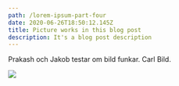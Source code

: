 ```yaml
---
path: /lorem-ipsum-part-four
date: 2020-06-26T18:50:12.145Z
title: Picture works in this blog post
description: It's a blog post description
---
```

Prakash och Jakob testar om bild funkar. Carl Bild.



![](https://portfolio-with-cms.netlify.app/assets/codecode.jpg)